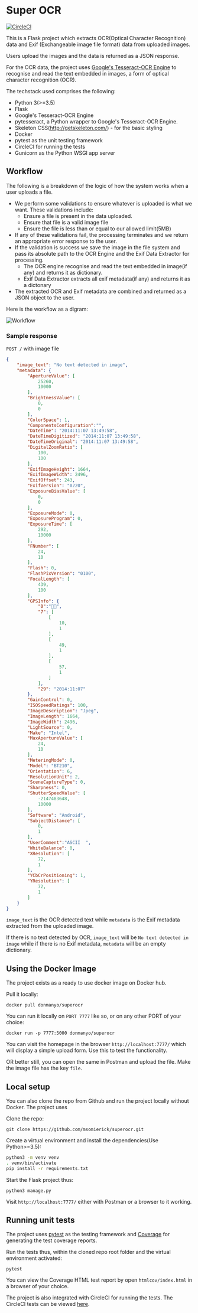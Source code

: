 # Super OCR

[![CircleCI](https://circleci.com/gh/msomierick/superocr/tree/master.svg?style=svg)](https://circleci.com/gh/msomierick/superocr/tree/master)

This is a Flask project which extracts OCR(Optical Character Recognition) data and Exif
(Exchangeable image file format) data from uploaded images.

Users upload the images and the data is returned as a JSON response.

For the OCR data, the project uses [Google's Tesseract-OCR Engine](https://github.com/tesseract-ocr/tesseract) to recognise and read the text embedded in images, a form of optical character recognition (OCR).

The techstack used comprises the following:

- Python 3(>=3.5)
- Flask
- Google's Tesseract-OCR Engine
- pytesseract, a Python wrapper to Google's Tesseract-OCR Engine.
- Skeleton CSS(http://getskeleton.com/) - for the basic styling
- Docker
- pytest as the unit testing framework
- CircleCI for running the tests
- Gunicorn as the Python WSGI app server

## Workflow

The following is a breakdown of the logic of how the system works when a user uploads a file.

- We perform some validations to ensure whatever is uploaded is what we want. These validations include:
  - Ensure a file is present in the data uploaded.
  - Ensure that file is a valid image file
  - Ensure the file is less than or equal to our allowed limit(5MB)
- If any of these validations fail, the processing terminates and we return an appropriate error
response to the user.
- If the validation is success we save the image in the file system and pass its absolute path
to the OCR Engine and the Exif Data Extractor for processing.
  - The OCR engine recognise and read the text embedded in image(if any) and returns it as dictionary.
  - Exif Data Extractor extracts all exif metadata(if any) and returns it as a dictonary
- The extracted OCR and Exif metadata are combined and returned as a JSON object to the user.

Here is the workflow as a digram:

![Workflow](workflow.png)

### Sample response

`POST /` with image file

```json
{
    "image_text": "No text detected in image",
    "metadata": {
        "ApertureValue": [
            25260,
            10000
        ],
        "BrightnessValue": [
            0,
            0
        ],
        "ColorSpace": 1,
        "ComponentsConfiguration":"",
        "DateTime": "2014:11:07 13:49:58",
        "DateTimeDigitized": "2014:11:07 13:49:58",
        "DateTimeOriginal": "2014:11:07 13:49:58",
        "DigitalZoomRatio": [
            100,
            100
        ],
        "ExifImageHeight": 1664,
        "ExifImageWidth": 2496,
        "ExifOffset": 243,
        "ExifVersion": "0220",
        "ExposureBiasValue": [
            0,
            0
        ],
        "ExposureMode": 0,
        "ExposureProgram": 0,
        "ExposureTime": [
            292,
            10000
        ],
        "FNumber": [
            24,
            10
        ],
        "Flash": 0,
        "FlashPixVersion": "0100",
        "FocalLength": [
            439,
            100
        ],
        "GPSInfo": {
            "0":"",
            "7": [
                [
                    10,
                    1
                ],
                [
                    49,
                    1
                ],
                [
                    57,
                    1
                ]
            ],
            "29": "2014:11:07"
        },
        "GainControl": 0,
        "ISOSpeedRatings": 100,
        "ImageDescription": "Jpeg",
        "ImageLength": 1664,
        "ImageWidth": 2496,
        "LightSource": 0,
        "Make": "Intel",
        "MaxApertureValue": [
            24,
            10
        ],
        "MeteringMode": 0,
        "Model": "BT210",
        "Orientation": 6,
        "ResolutionUnit": 2,
        "SceneCaptureType": 0,
        "Sharpness": 0,
        "ShutterSpeedValue": [
            -2147483648,
            10000
        ],
        "Software": "Android",
        "SubjectDistance": [
            0,
            1
        ],
        "UserComment":"ASCII  ",
        "WhiteBalance": 0,
        "XResolution": [
            72,
            1
        ],
        "YCbCrPositioning": 1,
        "YResolution": [
            72,
            1
        ]
    }
}
```

`image_text` is the OCR detected text while `metadata` is the Exif metadata extracted from the uploaded image.

If there is no text detected by OCR, `image_text` will be `No text detected in image` while if there
is no Exif metadata, `metadata` will be an empty dictionary.

## Using the Docker Image

The project exists as a ready to use docker image on Docker hub.

Pull it locally:

`docker pull donmanyo/superocr`

You can run it locally on `PORT 7777` like so, or on any other PORT of your choice:

`docker run -p 7777:5000 donmanyo/superocr`

You can visit the homepage in the browser `http://localhost:7777/` which will display a simple upload form. Use this to test the functionality.

OR better still, you can open the same in Postman and upload the file. Make the image file has the key `file`.

## Local setup

You can also clone the repo from Github and run the project locally without Docker.
The project uses 

Clone the repo:

`git clone https://github.com/msomierick/superocr.git`

Create a virtual environment and install the dependencies(Use Python>=3.5):

```bash
python3 -m venv venv
. venv/bin/activate
pip install -r requirements.txt
```

Start the Flask project thus:

`python3 manage.py`

Visit `http://localhost:7777/` either with Postman or a browser to it working.

## Running unit tests

The project uses [pytest](https://docs.pytest.org/en/latest/) as the testing framework and
[Coverage](https://coverage.readthedocs.io/en/v4.5.x/) for generating the test coverage reports.

Run the tests thus, within the cloned repo root folder and the virtual environment activated:

`pytest`

You can view the Coverage HTML test report by open `htmlcov/index.html` in a browser of your choice.

The project is also integrated with CircleCI for running the tests. The CircleCI tests can be viewed [here](https://circleci.com/gh/msomierick/superocr).
